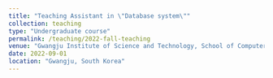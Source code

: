 ```yaml
---
title: "Teaching Assistant in \"Database system\""
collection: teaching
type: "Undergraduate course"
permalink: /teaching/2022-fall-teaching
venue: "Gwangju Institute of Science and Technology, School of Computer Science and Electronic Engineering"
date: 2022-09-01
location: "Gwangju, South Korea"
---
```

